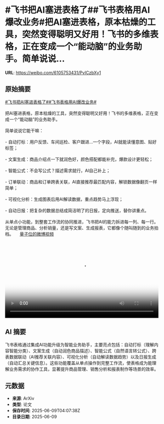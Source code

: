 # #飞书把AI塞进表格了##飞书表格用AI爆改业务#把AI塞进表格，原本枯燥的工具，突然变得聪明又好用！飞书的多维表格，正在变成一个“能动脑”的业务助手。简单说说...

**URL**: https://weibo.com/6105753431/PvICzbXy1

## 原始摘要

<a href="https://m.weibo.cn/search?containerid=231522type%3D1%26t%3D10%26q%3D%23%E9%A3%9E%E4%B9%A6%E6%8A%8AAI%E5%A1%9E%E8%BF%9B%E8%A1%A8%E6%A0%BC%E4%BA%86%23&amp;extparam=%23%E9%A3%9E%E4%B9%A6%E6%8A%8AAI%E5%A1%9E%E8%BF%9B%E8%A1%A8%E6%A0%BC%E4%BA%86%23" data-hide=""><span class="surl-text">#飞书把AI塞进表格了#</span></a><a href="https://m.weibo.cn/search?containerid=231522type%3D1%26t%3D10%26q%3D%23%E9%A3%9E%E4%B9%A6%E8%A1%A8%E6%A0%BC%E7%94%A8AI%E7%88%86%E6%94%B9%E4%B8%9A%E5%8A%A1%23&amp;extparam=%23%E9%A3%9E%E4%B9%A6%E8%A1%A8%E6%A0%BC%E7%94%A8AI%E7%88%86%E6%94%B9%E4%B8%9A%E5%8A%A1%23" data-hide=""><span class="surl-text">#飞书表格用AI爆改业务#</span></a><br><br>把AI塞进表格，原本枯燥的工具，突然变得聪明又好用！飞书的多维表格，正在变成一个“能动脑”的业务助手。<br><br>简单说说它能干嘛：<br><br>- 自动打标：用户反馈、车间巡检、客户跟进…一个字段，AI就能读懂意图、贴好标签；<br>    <br>- 文案生成：商品介绍点一下就润色好，颜色搭配都能补完，爆款设计更轻松；<br>    <br>- 智能公式：不会写公式？描述需求就行，AI自己补上；<br>    <br>- 订单联动：商品和订单跨表关联，AI直接推荐最匹配内容，解锁数据像翻页一样简单；<br>    <br>- 可视化分析：生成图表后用AI解读数据，重点趋势马上浮现；<br>    <br>- 自动日报：把复杂的数据总结成简洁明了的日报，定向推送，替你讲重点。<br>    <br>从单点小功能，到整套工作流的协同推进，飞书把AI的能力拆进每一列、每一行。无论是管理商品、分析销量，还是写文案、生成报表，它都像个随叫随到的业务拍档。 <a href="https://video.weibo.com/show?fid=1034:5175596301615149" data-hide=""><span class="url-icon"><img style="width: 1rem;height: 1rem" src="https://h5.sinaimg.cn/upload/2015/09/25/3/timeline_card_small_video_default.png" referrerpolicy="no-referrer"></span><span class="surl-text">量子位的微博视频</span></a><br clear="both"><div style="clear: both"></div><video controls="controls" poster="https://tvax2.sinaimg.cn/orj480/006Fd7o3ly1i28y6i162lj31hc0u0wfq.jpg" style="width: 100%"><source src="https://f.video.weibocdn.com/o0/f7XBTlZXlx08oU2DqYMU01041200GBc60E010.mp4?label=mp4_720p&amp;template=1280x720.25.0&amp;ori=0&amp;ps=1CwnkDw1GXwCQx&amp;Expires=1749445645&amp;ssig=SGzok0tdiH&amp;KID=unistore,video"><source src="https://f.video.weibocdn.com/o0/buPhiG7olx08oU2BMJ5e01041200lHKk0E010.mp4?label=mp4_hd&amp;template=852x480.25.0&amp;ori=0&amp;ps=1CwnkDw1GXwCQx&amp;Expires=1749445645&amp;ssig=EvSu3pScnD&amp;KID=unistore,video"><source src="https://f.video.weibocdn.com/o0/UrqNF48alx08oU2BzyOI01041200drkD0E010.mp4?label=mp4_ld&amp;template=640x360.25.0&amp;ori=0&amp;ps=1CwnkDw1GXwCQx&amp;Expires=1749445645&amp;ssig=CZPrPJYxCj&amp;KID=unistore,video"><p>视频无法显示，请前往<a href="https://video.weibo.com/show?fid=1034%3A5175596301615149" target="_blank" rel="noopener noreferrer">微博视频</a>观看。</p></video>

## AI 摘要

飞书表格通过集成AI功能升级为智能业务助手，主要亮点包括：自动打标（理解内容智能分类）、文案生成（自动润色商品描述）、智能公式（自然语言转公式）、跨表数据联动（AI推荐关联内容）、可视化分析（自动解读数据趋势）以及日报生成（自动汇总关键信息）。这些功能覆盖从单点操作到完整工作流，使表格成为能理解业务需求的协作工具，显著提升商品管理、销售分析和报表制作等场景的效率。

## 元数据

- **来源**: ArXiv
- **类型**: 论文
- **保存时间**: 2025-06-09T04:07:38Z
- **目录日期**: 2025-06-09
